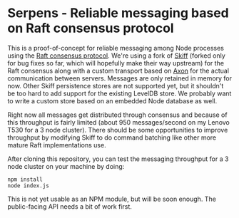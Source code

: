 # Serpens - Reliable messaging based on Raft consensus protocol

This is a proof-of-concept for reliable messaging among Node processes
using the [Raft consensus protocol][raft]. We're using a fork of
[Skiff][] (forked only for bug fixes so far, which will hopefully make
their way upstream) for the Raft consensus along with a custom
transport based on [Axon][] for the actual communication between
servers. Messages are only retained in memory for now. Other Skiff
persistence stores are not supported yet, but it shouldn't be too hard
to add support for the existing LevelDB store. We probably want to
write a custom store based on an embedded Node database as well.

Right now all messages get distributed through consensus and because
of this throughput is fairly limited (about 950 messages/second on my
Lenovo T530 for a 3 node cluster). There should be some opportunities
to improve throughput by modifying Skiff to do command batching like
other more mature Raft implementations use.

After cloning this repository, you can test the messaging throughput
for a 3 node cluster on your machine by doing:

    npm install
    node index.js

This is not yet usable as an NPM module, but will be soon enough. The
public-facing API needs a bit of work first.

[raft]: http://raftconsensus.github.io/
[skiff]: https://github.com/bbrowning/skiff-algorithm
[axon]: https://github.com/tj/axon

